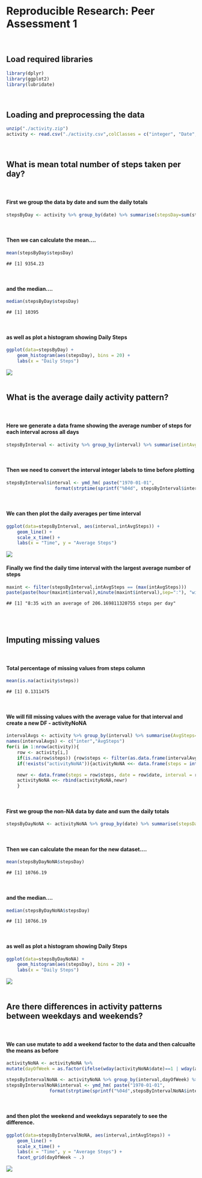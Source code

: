 # Reproducible Research: Peer Assessment 1
<br>

## Load required libraries

```r
library(dplyr)
library(ggplot2)
library(lubridate)
```
<br>

## Loading and preprocessing the data

```r
unzip("./activity.zip")
activity <- read.csv("./activity.csv",colClasses = c("integer", "Date", "integer"))
```
<br>

## What is mean total number of steps taken per day?  
<br> 

#### First we group the data by date and sum the daily totals  

```r
stepsByDay <- activity %>% group_by(date) %>% summarise(stepsDay=sum(steps,na.rm = TRUE))
```
<br>

#### Then we can calculate the mean....

```r
mean(stepsByDay$stepsDay)
```

```
## [1] 9354.23
```
<br>

#### and the median....

```r
median(stepsByDay$stepsDay)
```

```
## [1] 10395
```
<br>

#### as well as plot a histogram showing Daily Steps


```r
ggplot(data=stepsByDay) + 
	geom_histogram(aes(stepsDay), bins = 20) + 
	labs(x = "Daily Steps")
```

![](PA1_template_files/figure-html/plothist-1.png)<!-- -->
<br>
<br>

## What is the average daily activity pattern?
<br>

#### Here we generate a data frame showing the average number of steps for each interval across all days 

```r
stepsByInterval <- activity %>% group_by(interval) %>% summarise(intAvgSteps=mean(steps,na.rm = TRUE))
```
<br>

#### Then we need to convert the interval integer labels to time before plotting

```r
stepsByInterval$interval <- ymd_hm( paste("1970-01-01", 
				  format(strptime(sprintf("%04d", stepsByInterval$interval), format="%H%M"), format = "%H:%M")))
```
<br>

#### We can then plot the daily averages per time interval

```r
ggplot(data=stepsByInterval, aes(interval,intAvgSteps)) + 
	geom_line() + 
	scale_x_time() +
	labs(x = "Time", y = "Average Steps")
```

![](PA1_template_files/figure-html/plotinterval-1.png)<!-- -->

#### Finally we find the daily time interval with the largest average number of steps

```r
maxint <- filter(stepsByInterval,intAvgSteps == (max(intAvgSteps)))
paste(paste(hour(maxint$interval),minute(maxint$interval),sep=":"), "with an average of", maxint$intAvgSteps, "steps per day")
```

```
## [1] "8:35 with an average of 206.169811320755 steps per day"
```
<br>
<br>

## Imputing missing values
<br>

#### Total percentage of missing values from steps column

```r
mean(is.na(activity$steps))
```

```
## [1] 0.1311475
```
<br>

#### We will fill missing values with the average value for that interval and create a new DF - activityNoNA


```r
intervalAvgs <- activity %>% group_by(interval) %>% summarise(AvgSteps=mean(steps,na.rm = TRUE))
names(intervalAvgs) <- c("inter","AvgSteps")
for(i in 1:nrow(activity)){
	row <- activity[i,]
	if(is.na(row$steps)) {row$steps <- filter(as.data.frame(intervalAvgs),inter==row$interval)[,2]}
	if(!exists("activityNoNA")){activityNoNA <<- data.frame(steps = integer(), date = as.Date(character()), interval = integer(), stringsAsFactors = FALSE)}
	
	newr <- data.frame(steps = row$steps, date = row$date, interval = row$interval, stringsAsFactors = FALSE)
	activityNoNA <<- rbind(activityNoNA,newr)
	}
```
<br>

#### First we group the non-NA data by date and sum the daily totals  

```r
stepsByDayNoNA <- activityNoNA %>% group_by(date) %>% summarise(stepsDay=sum(steps,na.rm = TRUE))
```
<br>

#### Then we can calculate the mean for the new dataset....

```r
mean(stepsByDayNoNA$stepsDay)
```

```
## [1] 10766.19
```
<br>

#### and the median....

```r
median(stepsByDayNoNA$stepsDay)
```

```
## [1] 10766.19
```
<br>

#### as well as plot a histogram showing Daily Steps


```r
ggplot(data=stepsByDayNoNA) + 
	geom_histogram(aes(stepsDay), bins = 20) + 
	labs(x = "Daily Steps")
```

![](PA1_template_files/figure-html/plothist2-1.png)<!-- -->
<br>
<br>

## Are there differences in activity patterns between weekdays and weekends?
<br>

#### We can use mutate to add a weekend factor to the data and then calcualte the means as before

```r
activityNoNA <- activityNoNA %>% 
mutate(dayOfWeek = as.factor(ifelse(wday(activityNoNA$date)==1 | wday(activityNoNA$date)==7,"weekend","weekday")))

stepsByIntervalNoNA <- activityNoNA %>% group_by(interval,dayOfWeek) %>% summarise(intAvgSteps=mean(steps))
stepsByIntervalNoNA$interval <- ymd_hm( paste("1970-01-01", 
				format(strptime(sprintf("%04d",stepsByIntervalNoNA$interval),format="%H%M"), format = "%H:%M")))
```
<br>

#### and then plot the weekend and weekdays separately to see the difference.


```r
ggplot(data=stepsByIntervalNoNA, aes(interval,intAvgSteps)) + 
	geom_line() + 
	scale_x_time() +
	labs(x = "Time", y = "Average Steps") +
	facet_grid(dayOfWeek ~ .)
```

![](PA1_template_files/figure-html/plotDayTypes-1.png)<!-- -->


